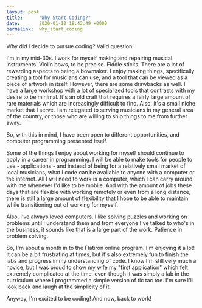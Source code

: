```yaml
---
layout: post
title:      "Why Start Coding?"
date:       2020-01-10 18:43:49 +0000
permalink:  why_start_coding
---
```



Why did I decide to pursue coding? Valid question.

I'm in my mid-30s. I work for myself making and repairing musical instruments. Violin bows, to be precise. Fiddle sticks. There are a lot of rewarding aspects to being a bowmaker. I enjoy making things, specifically creating a tool for musicians can use, and a tool that can be viewed as a piece of artwork in itself. However, there are some drawbacks as well. I have a large workshop with a lot of specialized tools that contrasts with my desire to be minimal. It's an old craft that requires a fairly large amount of rare materials which are increasingly difficult to find. Also, it's a small niche market that I serve. I am relegated to serving musicians in my general area of the country, or those who are willing to ship things to me from further away.

So, with this in mind, I have been open to different opportunities, and computer programming presented itself.

Some of the things I enjoy about working for myself should continue to apply in a career in programming. I will be able to make tools for people to use - applications - and instead of being for a relatively small market of local musicians, what I code can be available to anyone with a computer or the internet. All I will need to work is a computer, which I can carry around with me whenever I'd like to be mobile. And with the amount of jobs these days that are flexible with working remotely or even from a long distance, there is still a large amount of flexibility that I hope to be able to maintain while transitioning out of working for myself.

Also, I've always loved computers. I like solving puzzles and working on problems until I understand them and from everyone I've talked to who's in the business, it sounds like that is a large part of the work. Patience in problem solving.

So, I'm about a month in to the Flatiron online program. I'm enjoying it a lot! It can be a bit frustrating at times, but it's also extremely fun to finish the labs and progress in my understanding of code. I know I'm still very much a novice, but I was proud to show my wife my "first application" which felt extremely complicated at the time, even though it was simply a lab in the curriculum where I programmed a simple version of tic tac toe. I'm sure I'll look back and laugh at the simplicity of it.

Anyway, I'm excited to be coding! And now, back to work!
